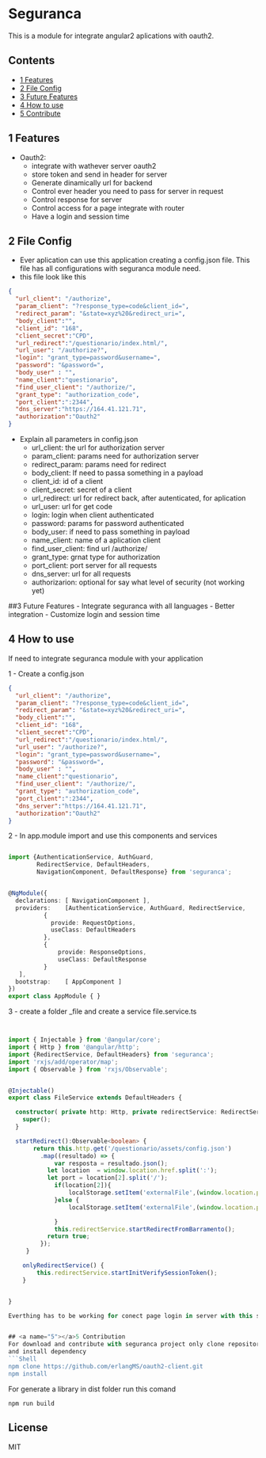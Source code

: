 # Seguranca

This is a module for integrate angular2 aplications with  oauth2. 


## Contents
* [1 Features](#1)
* [2 File Config](#2)
* [3 Future Features ](#3)
* [4 How to use](#4)
* [5 Contribute](#5)

## <a name="1"></a>1 Features
- Oauth2:
    - integrate with wathever server oauth2
    - store token and send in header for server
    - Generate dinamically url for backend
    - Control ever header you need to pass for server in request
    - Control response for server
    - Control access for a page integrate with router
    - Have a login and session time

## <a name="2"></a>2 File Config
- Ever aplication can use this application creating a config.json file.
This file has all configurations with seguranca module need.
- this file look like this
```json
{
  "url_client": "/authorize",
  "param_client": "?response_type=code&client_id=",
  "redirect_param": "&state=xyz%20&redirect_uri=",
  "body_client":"",
  "client_id": "168",
  "client_secret":"CPD",
  "url_redirect":"/questionario/index.html/",
  "url_user": "/authorize?",
  "login": "grant_type=password&username=",
  "password": "&password=",
  "body_user" : "",
  "name_client":"questionario",
  "find_user_client": "/authorize/",
  "grant_type": "authorization_code",
  "port_client":":2344",
  "dns_server":"https://164.41.121.71",
  "authorization":"Oauth2"
}

```
- Explain all parameters in config.json
	- url_client: the url for authorization server
	- param_client: params need for authorization server
	- redirect_param: params need for redirect 
	- body_client: If need to passa something in a payload
	- client_id: id of a client
	- client_secret: secret of a client
	- url_redirect: url for redirect back, after autenticated, for aplication
	- url_user: url for get code
	- login: login when client authenticated
	- password: params for password authenticated
	- body_user: if need to pass something in payload 
	- name_client: name of a aplication client
	- find_user_client: find url /authorize/
	- grant_type: grnat type for authorization
	- port_client: port server for all requests
	- dns_server: url for all requests
	- authorizarion: optional for say what level of security (not working yet)


##<a name="3"></a>3 Future Features
	- Integrate seguranca with all languages
	- Better integration
	- Customize login and session time


## <a name="4"></a>4 How to use
If need to integrate seguranca module with your application 

1 - Create a config.json 
```json
{
  "url_client": "/authorize",
  "param_client": "?response_type=code&client_id=",
  "redirect_param": "&state=xyz%20&redirect_uri=",
  "body_client":"",
  "client_id": "168",
  "client_secret":"CPD",
  "url_redirect":"/questionario/index.html/",
  "url_user": "/authorize?",
  "login": "grant_type=password&username=",
  "password": "&password=",
  "body_user" : "",
  "name_client":"questionario",
  "find_user_client": "/authorize/",
  "grant_type": "authorization_code",
  "port_client":":2344",
  "dns_server":"https://164.41.121.71",
  "authorization":"Oauth2"
}

```
2 - In app.module import and use this components and services

```typescript

import {AuthenticationService, AuthGuard, 
		RedirectService, DefaultHeaders, 
		NavigationComponent, DefaultResponse} from 'seguranca';


@NgModule({ 
  declarations: [ NavigationComponent ],
  providers:    [AuthenticationService, AuthGuard, RedirectService,
          {
            provide: RequestOptions,
            useClass: DefaultHeaders
          },
          {
              provide: ResponseOptions,
              useClass: DefaultResponse
          }
   ],
  bootstrap:    [ AppComponent ]
})
export class AppModule { }

```

3 - create a folder _file and create a service file.service.ts

```typescript


import { Injectable } from '@angular/core';
import { Http } from '@angular/http';
import {RedirectService, DefaultHeaders} from 'seguranca';
import 'rxjs/add/operator/map';
import { Observable } from 'rxjs/Observable';


@Injectable()
export class FileService extends DefaultHeaders {

  constructor( private http: Http, private redirectService: RedirectService){
    super();
  }

  startRedirect():Observable<boolean> {
       return this.http.get('/questionario/assets/config.json')
         .map((resultado) => {
             var resposta = resultado.json();
           let location  = window.location.href.split(':');
           let port = location[2].split('/');
             if(location[2]){
                 localStorage.setItem('externalFile',(window.location.protocol+'//'+window.location.hostname+':'+port[0]+'/questionario/assets/config.json'));
             }else {
                 localStorage.setItem('externalFile',(window.location.protocol+'//'+window.location.hostname+'/questionario/assets/config.json'));

             }
             this.redirectService.startRedirectFromBarramento();
           return true;
         });
     }

    onlyRedirectService() {
        this.redirectService.startInitVerifySessionToken();
    }


}

Everthing has to be working for conect page login in server with this steps.


## <a name="5"></a>5 Contribution
For download and contribute with seguranca project only clone repository 
and install dependency
```Shell
npm clone https://github.com/erlangMS/oauth2-client.git
npm install  
```
For generate a library in dist folder run this comand
```Shell
npm run build  
```
## License
MIT

